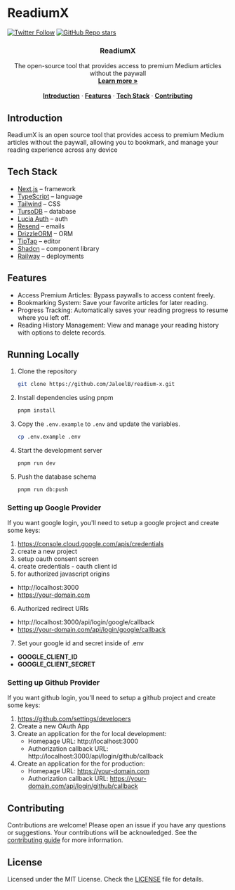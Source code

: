 # ReadiumX

[![Twitter Follow](https://img.shields.io/twitter/follow/JaleelB?style=social)](https://twitter.com/jal_eelll)
[![GitHub Repo stars](https://img.shields.io/github/stars/JaleelB/readium-x?style=social)](https://github.com/JaleelB/readium-x/stargazers)

<h3 align="center">ReadiumX</h3>

<p align="center">
    The open-source tool that provides access to premium Medium articles without the paywall
    <br />
    <a href="https://readiumx.com"><strong>Learn more »</strong></a>
    <br />
    <br />
    <a href="#introduction"><strong>Introduction</strong></a> ·
    <a href="#features"><strong>Features</strong></a> ·
    <a href="#tech-stack"><strong>Tech Stack</strong></a> ·
    <a href="#contributing"><strong>Contributing</strong></a>
</p>

## Introduction

ReadiumX is an open source tool that provides access to premium Medium articles without the paywall, allowing you to bookmark, and manage your reading experience across any device

## Tech Stack

- [Next.js](https://nextjs.org/) – framework
- [TypeScript](https://www.typescriptlang.org/) – language
- [Tailwind](https://tailwindcss.com/) – CSS
- [TursoDB](https://turso.tech/) – database
- [Lucia Auth](https://lucia-auth.com//) – auth
- [Resend](https://resend.com/) – emails
- [DrizzleORM](https://orm.drizzle.team/) – ORM
- [TipTap](https://www.tiptap.dev/) – editor
- [Shadcn](https://ui.shadcn.com/) – component library
- [Railway](https://railway.app/) – deployments

## Features

- Access Premium Articles: Bypass paywalls to access content freely.
- Bookmarking System: Save your favorite articles for later reading.
- Progress Tracking: Automatically saves your reading progress to resume where you left off.
- Reading History Management: View and manage your reading history with options to delete records.

## Running Locally

1. Clone the repository

   ```bash
   git clone https://github.com/JaleelB/readium-x.git
   ```

2. Install dependencies using pnpm

   ```bash
   pnpm install
   ```

3. Copy the `.env.example` to `.env` and update the variables.

   ```bash
   cp .env.example .env
   ```

4. Start the development server

   ```bash
   pnpm run dev
   ```

5. Push the database schema

   ```bash
   pnpm run db:push
   ```

### Setting up Google Provider

If you want google login, you'll need to setup a google project and create some keys:

1. https://console.cloud.google.com/apis/credentials
2. create a new project
3. setup oauth consent screen
4. create credentials - oauth client id
5. for authorized javascript origins

- http://localhost:3000
- https://your-domain.com

6. Authorized redirect URIs

- http://localhost:3000/api/login/google/callback
- https://your-domain.com/api/login/google/callback

7. Set your google id and secret inside of .env

- **GOOGLE_CLIENT_ID**
- **GOOGLE_CLIENT_SECRET**

### Setting up Github Provider

If you want github login, you'll need to setup a github project and create some keys:

1. https://github.com/settings/developers
2. Create a new OAuth App
3. Create an application for the for local development:
   - Homepage URL: http://localhost:3000
   - Authorization callback URL: http://localhost:3000/api/login/github/callback
4. Create an application for the for production:
   - Homepage URL: https://your-domain.com
   - Authorization callback URL: https://your-domain.com/api/login/github/callback

## Contributing

Contributions are welcome! Please open an issue if you have any questions or suggestions. Your contributions will be acknowledged. See the [contributing guide](./CONTRIBUTING.md) for more information.

## License

Licensed under the MIT License. Check the [LICENSE](./LICENSE.md) file for details.
